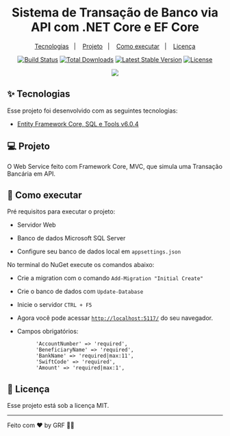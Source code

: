 <h1 align="center">Sistema de Transação de Banco via API com .NET Core e EF Core</h1>

<p align="center">
  <a href="#-tecnologias">Tecnologias</a>&nbsp;&nbsp;&nbsp;|&nbsp;&nbsp;&nbsp;
  <a href="#-projeto">Projeto</a>&nbsp;&nbsp;&nbsp;|&nbsp;&nbsp;&nbsp;
  <a href="#-como-executar">Como executar</a>&nbsp;&nbsp;&nbsp;|&nbsp;&nbsp;&nbsp;
  <a href="#-licença">Licença</a>
</p>

<p align="center">
<a href="https://travis-ci.org/laravel/framework"><img src="https://travis-ci.org/laravel/framework.svg" alt="Build Status"></a>
<a href="https://packagist.org/packages/laravel/framework"><img src="https://img.shields.io/packagist/dt/laravel/framework" alt="Total Downloads"></a>
<a href="https://packagist.org/packages/laravel/framework"><img src="https://img.shields.io/packagist/v/laravel/framework" alt="Latest Stable Version"></a>
<a href="https://packagist.org/packages/laravel/framework"><img src="https://img.shields.io/packagist/l/laravel/framework" alt="License"></a>
</p>

<p align="center">
    <img src="https://user-images.githubusercontent.com/48185499/166993847-25cb4b0b-d7c2-4cca-a3bc-979b16f4983e.gif"</p>

## ✨ Tecnologias

Esse projeto foi desenvolvido com as seguintes tecnologias:

- [Entity Framework Core, SQL e Tools v6.0.4](https://docs.microsoft.com/pt-br/ef/core/)

## 💻 Projeto

O Web Service feito com Framework Core, MVC, que simula uma Transação Bancária em API.


## 🚀 Como executar

Pré requisitos para executar o projeto:

- Servidor Web
- Banco de dados Microsoft SQL Server

- Configure seu banco de dados local em `appsettings.json`


  
No terminal do NuGet execute os comandos abaixo:
- Crie a migration com o comando `Add-Migration "Initial Create"`
- Crie o banco de dados com `Update-Database`

- Inicie o servidor `CTRL + F5`
- Agora você pode acessar [`http://localhost:5117/`](http://localhost:5117/) do seu navegador.
- Campos obrigatórios:
    
            'AccountNumber' => 'required',
            'BeneficiaryName' => 'required',
            'BankName' => 'required|max:11',
            'SwiftCode' => 'required',
            'Amount' => 'required|max:1',
    
## 📄 Licença

Esse projeto está sob a licença MIT.

---

Feito com ♥ by GRF 👋🏻
